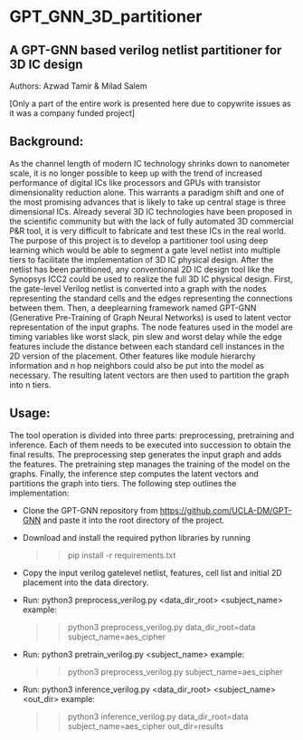# GPT_GNN_3D_partitioner
## A GPT-GNN based verilog netlist partitioner for 3D IC design
Authors: Azwad Tamir & Milad Salem

[Only a part of the entire work is presented here due to copywrite issues as it was a company funded project]

## Background: 
As the channel length of modern IC technology shrinks down to nanometer scale, it is no longer possible to keep up with the trend of increased performance of digital ICs like processors and GPUs with transistor dimensionality reduction alone. This warrants a paradigm shift and one of the most promising advances that is likely to take up central stage is three dimensional ICs. Already several 3D IC technologies have been proposed in the scientific community but with the lack of fully automated 3D commercial P&R tool, it is very difficult to fabricate and test these ICs in the real world. 
The purpose of this project is to develop a partitioner tool using deep learning which would be able to segment a gate level netlist into multiple tiers to facilitate the implementation of 3D IC physical design. After the netlist has been partitioned, any conventional 2D IC design tool like the Synopsys ICC2 could be used to realize the full 3D IC physical design.
First, the gate-level Verilog netlist is converted into a graph with the nodes representing the standard cells and the edges representing the connections between them. Then, a deeplearning framework named GPT-GNN (Generative Pre-Training of Graph Neural Networks) is used to latent vector representation of the input graphs. The node features used in the model are timing variables like worst slack, pin slew and worst delay while the edge features include the distance between each standard cell instances in the 2D version of the placement. Other features like module hierarchy information and n hop neighbors could also be put into the model as necessary. The resulting latent vectors are then used to partition the graph into n tiers.

## Usage:
The tool operation is divided into three parts: preprocessing, pretraining and inference. Each of them needs to be executed into succession to obtain the final results. The preprocessing step generates the input graph and adds the features. The pretraining step manages the training of the model on the graphs. Finally, the inference step computes the latent vectors and partitions the graph into tiers. 
The following step outlines the implementation:

* Clone the GPT-GNN repository from https://github.com/UCLA-DM/GPT-GNN and paste it into the root directory of the project.

* Download and install the required python libraries by running 
    >> pip install -r requirements.txt
  
* Copy the input verilog gatelevel netlist, features, cell list and initial 2D placement into the data directory.

* Run:
  python3 preprocess_verilog.py <data_dir_root> <subject_name>
  example:
    >> python3 preprocess_verilog.py data_dir_root=data subject_name=aes_cipher
    
* Run: 
  python3 pretrain_verilog.py <subject_name>
  example:
    >> python3 preprocess_verilog.py subject_name=aes_cipher

* Run: 
  python3 inference_verilog.py <data_dir_root> <subject_name> <out_dir>
  example:
    >> python3 inference_verilog.py data_dir_root=data subject_name=aes_cipher out_dir=results

